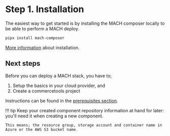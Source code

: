 # Step 1. Installation

The easiest way to get started is by installing the MACH composer locally to be able to perform a MACH deploy.

```bash
pipx install mach-composer
```

[More information](./workflow/environment.md#installing-the-cli) about installation.


## Next steps

Before you can deploy a MACH stack, you have to;

1. Setup the basics in your cloud provider, and
2. Create a commercetools project

Instructions can be found in the [prerequisites section](./prerequisites/index.md).

!!! tip
    Keep your created component repository information at hand for later: you'll need it when creating a new component.

    This means; the resource group, storage account and container name in Azure or the AWS S3 bucket name.